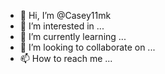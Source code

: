 - 👋 Hi, I’m @Casey11mk
- 👀 I’m interested in ...
- 🌱 I’m currently learning ...
- 💞️ I’m looking to collaborate on ...
- 📫 How to reach me ...

<!---
Casey11mk/Casey11mk is a ✨ special ✨ repository because its `README.md` (this file) appears on your GitHub profile.
You can click the Preview link to take a look at your changes.
--->
